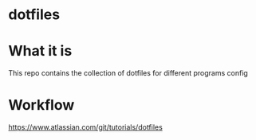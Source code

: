 # dotfiles

# What it is
This repo contains the collection of dotfiles for different programs config

# Workflow
https://www.atlassian.com/git/tutorials/dotfiles
